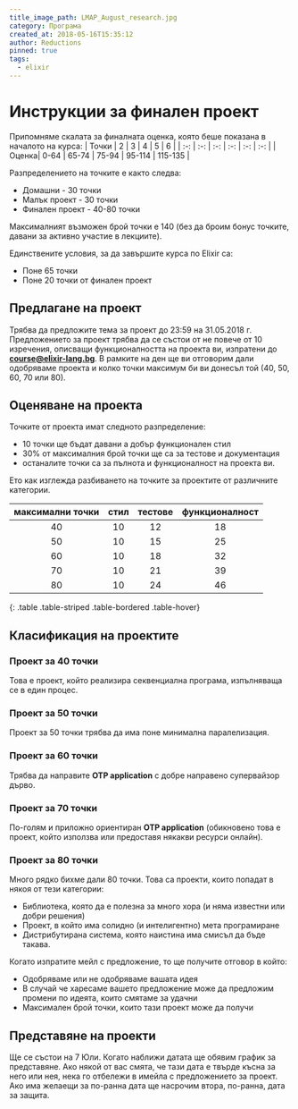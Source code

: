 ```yaml
---
title_image_path: LMAP_August_research.jpg
category: Програма
created_at: 2018-05-16T15:35:12
author: Reductions
pinned: true
tags:
  - elixir
---
```


# Инструкции за финален проект

Припомняме скалата за финалната оценка, която беше показана в началото на курса:
| Точки | 2     | 3     |   4   | 5      | 6       |
|   :-: |   :-: |   :-: |   :-: |    :-: |     :-: |
| Оценка|  0-64 | 65-74 | 75-94 | 95-114 | 115-135 |

Разпределението на точките е както следва:

- Домашни        - 30 точки
- Малък проект   - 30 точки
- Финален проект - 40-80 точки

Максималният възможен брой точки е 140 (без да броим бонус точките, давани за активно участие в лекциите).

Единствените условия, за да завършите курса по Elixir са:
- Поне 65 точки
- Поне 20 точки от финален проект

## Предлагане на проект

Трябва да предложите тема за проект до 23:59 на 31.05.2018 г. Предложението за проект трябва да се състои от не повече от 10 изречения, описващи функционалността на проекта ви, изпратени до **course@elixir-lang.bg**. В рамките на ден ще ви отговорим дали одобряваме проекта и колко точки максимум би ви донесъл той (40, 50, 60, 70 или 80).

## Оценяване на проекта

Точките от проекта имат следното разпределение:
- 10 точки ще бъдат давани а добър функционален стил
- 30% от максималния брой точки ще са за тестове и документация
- останалите точки са за пълнота и функционалност на проекта ви.

Ето как изглежда разбиването на точките за проектите от различните категории.

| максимални точки | стил | тестове | функционалност |
|              :-: |  :-: |     :-: |            :-: |
|               40 |   10 |      12 |             18 |
|               50 |   10 |      15 |             25 |
|               60 |   10 |      18 |             32 |
|               70 |   10 |      21 |             39 |
|               80 |   10 |      24 |             46 |
{: .table .table-striped .table-bordered .table-hover}

## Класификация на проектите

### Проект за 40 точки

Това е проект, който реализира секвенциална програма, изпълняваща се в един процес.

### Проект за 50 точки

Проект за 50 точки трябва да има поне минимална паралелизация.

### Проект за 60 точки

Трябва да направите **OTP application** с добре направено супервайзор дърво.

### Проект за 70 точки

По-голям и приложно ориентиран **OTP application** (обикновено това е проект, който използва или предоставя някакви ресурси онлайн).

### Проект за 80 точки

Много рядко бихме дали 80 точки. Това са проекти, които попадат в някоя от тези категории:
 - Библиотека, която да е полезна за много хора (и няма известни или добри решения)
 - Проект, в който има солидно (и интелигентно) мета програмиране
 - Дистрибутирана система, която наистина има смисъл да бъде такава.

Когато изпратите мейл с предложение, то ще получите отговор в който:
- Одобряваме или не одобряваме вашата идея
- В случай че харесаме вашето предложение може да предложим промени по идеята, които смятаме за удачни
- Максимален брой точки, които тази проект може да получи

## Представяне на проекти

Ще се състои на 7 Юли. Когато наближи датата ще обявим график за представяне. Ако някой от вас смята, че тази дата е твърде късна за него или нея, нека го отбележи в имейла с предложението за проект. Ако има желаещи за по-ранна дата ще насрочим втора, по-ранна, дата за защита.